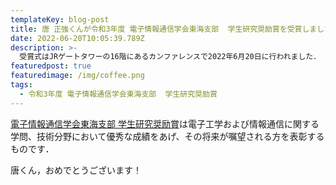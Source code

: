 ```yaml
---
templateKey: blog-post
title: 唐 正強くんが令和3年度 電子情報通信学会東海支部  学生研究奨励賞を受賞しました．
date: 2022-06-20T10:05:39.789Z
description: >-
  受賞式はJRゲートタワーの16階にあるカンファレンスで2022年6月20日に行われました．
featuredpost: true
featuredimage: /img/coffee.png
tags:
  - 令和3年度 電子情報通信学会東海支部  学生研究奨励賞
---
```


[電子情報通信学会東海支部 学生研究奨励賞](https://www.ieice.org/tokai/student/student-shorei/)は電子工学および情報通信に関する学問、技術分野において優秀な成績をあげ、その将来が嘱望される方を表彰するものです．

唐くん，おめでとうございます！
